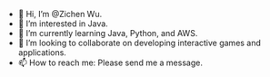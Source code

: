- 👋 Hi, I’m @Zichen Wu.
- 👀 I’m interested in Java.
- 🌱 I’m currently learning Java, Python, and AWS.
- 💞️ I’m looking to collaborate on developing interactive games and applications.
- 📫 How to reach me: Please send me a message.

<!---
Zichen1028/Zichen1028 is a ✨ special ✨ repository because its `README.md` (this file) appears on your GitHub profile.
You can click the Preview link to take a look at your changes.
--->
